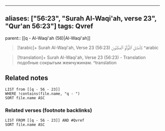 
---
aliases: ["56:23", "Surah Al-Waqi'ah, verse 23", "Qur'an 56:23"]
tags: Qvref
---

parent:: [[q - Al-Waqi'ah (56)|Al-Waqi'ah]]

> [!arabic]+ Surah Al-Waqi'ah, Verse 23 (56:23)
> <span class="quran-arabic">كَأَمْثَـٰلِ ٱللُّؤْلُؤِ ٱلْمَكْنُونِ</span>
^arabic

> [!translation]+ Surah Al-Waqi'ah, Verse 23 (56:23) - Translation
> подобные сокрытым жемчужинам.
^translation



## Related notes
```dataview
LIST from [[q - 56 - 23]]
WHERE !contains(file.name, "q - ")
SORT file.name ASC
```

### Related verses (footnote backlinks)
```dataview
LIST FROM [[q - 56 - 23]] AND #Qvref
SORT file.name ASC
```

